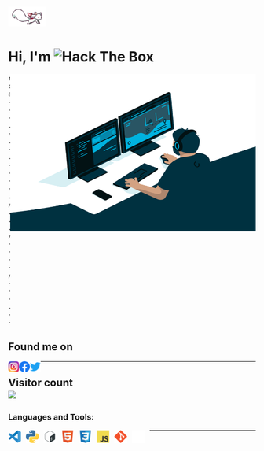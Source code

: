 ## <img height="40" src="/icons/kyubey.gif"/>
# Hi, I'm <img src="http://www.hackthebox.eu/badge/image/677144" alt="Hack The Box">

<img align="right" alt="GIF" src="/icons/code.gif?raw=true" width="500" height="320" />

```
root@bughunt3r:~# cat about.txt
--- .--. .. -. .. --- -. ... / .- .-. . / -- -.-- / --- .-- -.
```



## Found me on 
<a href="https://www.instagram.com/akr3ch">
  <img align="left" alt="akrech's Instagram" width="22px" src="/icons/instagram.png" />
</a>
<a href="https://facebook.com/akr3ch">
  <img align="left" alt="akrech's facebook" width="22px" src="/icons/facebook.svg" />
</a>
<a href="https://twitter.com/akr3ch">
  <img align="left" alt="akrecH | Twitter" width="22px" src="/icons/twitter.svg" />
</a>

--------------------------
<p align="left"> 
  <h2>Visitor count<br>
  <img src="https://profile-counter.glitch.me/akr3ch/count.svg" />
</p>

### Languages and Tools:

<img align="left" alt="Visual Studio Code" width="26px" src="/icons/vs-code.svg" style="padding-right:10px;" />
<img align="left" alt="Python" width="26px" src="/icons/python.png" style="padding-right:10px;" />
<img align="left" alt="Bash" width="26px" src="/icons/shell.png" style="padding-right:10px;" />
<img align="left" alt="HTML5" width="26px" src="/icons/html5.svg" style="padding-right:10px;" />
<img align="left" alt="CSS3" width="26px" src="/icons/css3.svg" style="padding-right:10px;" />
<img align="left" alt="JavaScript" width="26px" src="/icons/js.svg" style="padding-right:10px;" />
<img align="left" alt="Git" width="26px" src="/icons/git.svg" style="padding-right:10px;" />
<img align="left" alt="GitHub" width="26px" src="/icons/github.png" style="padding-right:10px;" />


---------------



